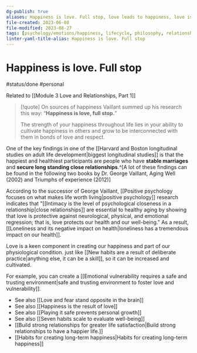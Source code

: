 ```yaml
---
dg-publish: true
aliases: Happiness is love. Full stop, love leads to happiness, love is a factor of happiness, being loved makes us happy, feeling loved brings us happiness, experiencing love brings us happiness, experiencing happiness is a result of love, experiencing love makes us happy, experience of love, being happy, bonds of love and respect, The strength of your happiness throughout life lies in your ability to cultivate happiness in others and grow to be interconnected with them in bonds of love and respect., close loved ones, Happiness is the result of love., Experiencing love brings happiness.
file-created: 2023-06-08
file-modified: 2023-08-27
tags: [psychology/emotions/happiness, lifecycle, philosophy, relationship, relationship/love]
linter-yaml-title-alias: Happiness is love. Full stop
---
```


# Happiness is love. Full stop

#status/done  #personal

Related to [[Module 3 Love and Relationships, Part 1]]

> [!quote] On sources of happiness
> Vaillant summed up his research this way: “**Happiness is love, full stop.**”
>
> The strength of your happiness throughout life lies in your ability to cultivate happiness in others and grow to be interconnected with them in bonds of love and respect.

One of the key findings in one of the [[Harvard and Boston longitudinal studies on adult life development|biggest longitudinal studies]] is that the happiest and healthiest participants are people who have **stable marriages** and **secure long standing close relationships**.^[A lot of these findings can be found in the following two books by Dr. George Vaillant, Aging Well (2002) and Triumphs of experience (2012)]

According to the successor of George Vaillant, [[Positive psychology focuses on what makes life worth living|positive psychology]] research indicates that "[[Intimacy is the level of psychological closeness in a relationship|close relationships]] are essential to healthy aging by showing that love is protective against neurological, physical, and emotional regression; that is, love protects our health and our well-being." As a result, [[Loneliness and its negative impact on health|loneliness has a tremendous impact on our health]].

Love is a keen component in creating our happiness and part of our physiological condition. just like [[New habits are a result of deliberate practice|anything else, it can be a skill]], so it can be increased and cultivated.

For example, you can create a [[Emotional vulnerability requires a safe and trusting environment|safe and trusting environment to foster love and vulnerability]].

- See also [[Love and fear stand opposite in the brain]]
- See also [[Happiness is the result of love]]
- See also [[Playing it safe prevents personal growth]]
- See also [[Seven habits scale to evaluate well-being]]
- [[Build strong relationships for greater life satisfaction|Build strong relationships to have a happier life.]]
- [[Habits for creating long-term happiness|Habits for creating long-term happiness]]
